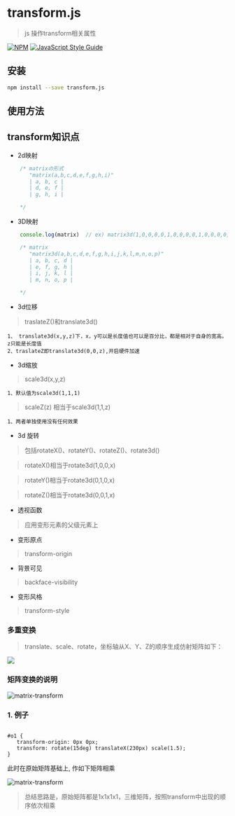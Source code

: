 # transform.js


> js 操作transform相关属性

[![NPM](https://img.shields.io/npm/v/transform.js.svg)](https://www.npmjs.com/package/transform.js) [![JavaScript Style Guide](https://img.shields.io/badge/code_style-standard-brightgreen.svg)](https://standardjs.com)

## 安装

```bash
npm install --save transform.js
```

## 使用方法


## transform知识点

* 2d映射

```javascript
	/* matrixの形式
       "matrix(a,b,c,d,e,f,g,h,i)"
       | a, b, c |
       | d, e, f |
       | g, h, i |

    */
```
* 3D映射
	
```javascript
	console.log(matrix)  // ex) matrix3d(1,0,0,0,0,1,0,0,0,0,1,0,0,0,0,1)が表示される。

    /* matrix 
       "matrix3d(a,b,c,d,e,f,g,h,i,j,k,l,m,n,o,p)" 
       | a, b, c, d |
       | e, f, g, h |
       | i, j, k, l |
       | m, n, o, p |

	*/
```

* 3d位移

> traslateZ()和translate3d()

	1、 translate3d(x,y,z)下，x，y可以是长度值也可以是百分比，都是相对于自身的宽高。z只能是长度值
	2、traslateZ即translate3d(0,0,z),开启硬件加速
	
* 3d缩放

> scale3d(x,y,z)

	1、默认值为scale3d(1,1,1)
> scaleZ(z) 相当于scale3d(1,1,z)

	1、两者单独使用没有任何效果
	
* 3d 旋转

> 包括rotateX()、rotateY()、rotateZ()、rotate3d()

> rotateX()相当于rotate3d(1,0,0,x)
 
> rotateY()相当于rotate3d(0,1,0,x)

> rotateZ()相当于rotate3d(0,0,1,x)

* 透视函数

> 应用变形元素的父级元素上

* 变形原点

> transform-origin

* 背景可见

>  backface-visibility

* 变形风格

> transform-style


### 多重变换

> translate、scale、rotate，坐标轴从X、Y、Z的顺序生成仿射矩阵如下：

![](https://img-blog.csdn.net/20161121172427521?watermark/2/text/aHR0cDovL2Jsb2cuY3Nkbi5uZXQv/font/5a6L5L2T/fontsize/400/fill/I0JBQkFCMA==/dissolve/70/gravity/Center)

### 矩阵变换的说明

![matrix-transform](https://raw.githubusercontent.com/changfuguo/transform.js/master/example/static/matrix-transform.jpg)



### 1. 例子

```

#o1 {
   transform-origin: 0px 0px;
   transform: rotate(15deg) translateX(230px) scale(1.5);
}

```

此时在原始矩阵基础上, 作如下矩阵相乘

![matrix-transform](https://raw.githubusercontent.com/changfuguo/transform.js/master/example/static/example-1.jpg)

> 总结思路是，原始矩阵都是1x1x1x1，三维矩阵，按照transform中出现的顺序依次相乘





	
